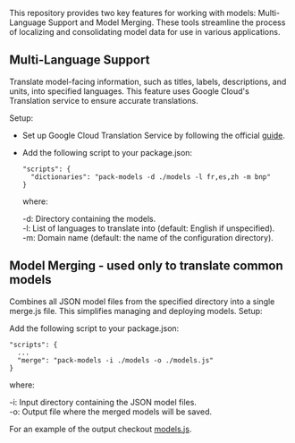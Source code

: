 This repository provides two key features for working with models: Multi-Language Support and Model Merging. These tools streamline the process of localizing and consolidating model data for use in various applications.  

## Multi-Language Support

Translate model-facing information, such as titles, labels, descriptions, and units, into specified languages. This feature uses Google Cloud's Translation service to ensure accurate translations.

Setup:

- Set up Google Cloud Translation Service by following the official [guide](https://cloud.google.com/translate/docs/setup).
- Add the following script to your package.json:
  
  ```
  "scripts": {
    "dictionaries": "pack-models -d ./models -l fr,es,zh -m bnp"
  }
  ```
  
  where:
  
    -d: Directory containing the models.  
    -l: List of languages to translate into (default: English if unspecified).  
    -m: Domain name (default: the name of the configuration directory).  

## Model Merging - used only to translate common models

Combines all JSON model files from the specified directory into a single merge.js file. This simplifies managing and deploying models.
Setup:

Add the following script to your package.json:
```
"scripts": {
  ...
  "merge": "pack-models -i ./models -o ./models.js"
}
```
where:

  -i: Input directory containing the JSON model files.  
  -o: Output file where the merged models will be saved.  

For an example of the output checkout [models.js](https://github.com/tradle/models/blob/master/models.js).
